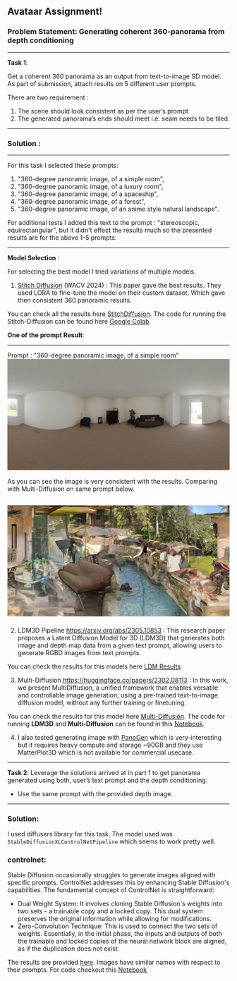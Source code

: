 ## Avataar Assignment! 
### Problem Statement: Generating coherent 360-panorama from depth conditioning
---
**Task 1**:

Get a coherent 360 panorama as an output from text-to-image SD model. As part of
submission, attach results on 5 different user prompts.

There are two requirement : 
1. The scene should look consistent as per the user’s prompt
2. The generated panorama’s ends should meet i.e. seam needs to be tiled.

--- 
### Solution : 
--- 
For this task I selected these prompts:
1.    "360-degree panoramic image, of a simple room",
2.    "360-degree panoramic image, of a luxury room",
3.    "360-degree panoramic image, of a spaceship",
4.    "360-degree panoramic image, of a forest",
5.    "360-degree panoramic image, of an anime style natural landscape".

For additional tests I added this text to the prompt : "stereoscopic, equirectangular", but it didn't effect the results much so the presented results are for the above 1-5 prompts.

--- 

**Model Selection** : 

For selecting the best model I tried variations of multiple models.

1. [Stitch Diffusion](https://littlewhitesea.github.io/stitchdiffusion.github.io/) (WACV 2024) : This paper gave the best results. They used LORA to fine-tune the model on their custom dataset. Which gave then consistent 360 panoramic results.

You can check all the results here [StitchDiffusion](https://github.com/charchit7/avatar_project/tree/main/Results). The code for running the Stitch-Diffusion can be found here [Google Colab](https://colab.research.google.com/drive/1QZHh9-3pjVtqlg2Oeqq_P11BZnH7cTpH?usp=sharing).

**One of the prompt Result**:

---
Prompt : "360-degree panoramic image, of a simple room"
![Image](https://github.com/charchit7/avatar_project/blob/main/Results/im_20240118103233_11.png_360-degree%20panoramic%20image%2C%20of%20a%20simple%20room.png)

As you can see the image is very consistent with the results. Comparing with Multi-Diffusion on same prompt below.

![MultiDiff](https://github.com/charchit7/avatar_project/blob/main/assets/MultiDiffusion/MultiDiffusion_360-degree_panoramic_image%2C_of_a_simple_room_image_1.png)
---

2. LDM3D Pipeline https://arxiv.org/abs/2305.10853 : This research paper proposes a Latent Diffusion Model for 3D (LDM3D) that generates both image and depth map data from a given text prompt, allowing users to generate RGBD images from text prompts. 

You can check the results for this models here [LDM Results](https://github.com/charchit7/avatar_project/tree/main/assets/LDM3D_pipeline)

3. Multi-Diffusion https://huggingface.co/papers/2302.08113 : In this work, we present MultiDiffusion, a unified framework that enables versatile and controllable image generation, using a pre-trained text-to-image diffusion model, without any further training or finetuning.

You can check the results for this model here [Multi-Diffusion](https://github.com/charchit7/avatar_project/tree/main/assets/MultiDiffusion). The code for running **LDM3D** and **Multi-Diffusion** can be found in this [Notebook](https://github.com/charchit7/avatar_project/blob/main/testing_pano_pipelines.ipynb).

4. I also tested generating image with [PanoGen](https://pano-gen.github.io/) which is very-interesting but it requires heavy compute and storage ~90GB and they use MatterPlot3D which is not available for commercial usecase.

--- 

**Task 2**:
Leverage the solutions arrived at in part 1 to get panorama generated using both,
user’s text prompt and the depth conditioning.

- Use the same prompt with the provided depth image.
---

### Solution:

I used diffusers library for this task. The model used was `StableDiffusionXLControlNetPipeline` which seems to work pretty well. 

### controlnet:
Stable Diffusion occasionally struggles to generate images aligned with specific prompts. ControlNet addresses this by enhancing Stable Diffusion's capabilities. The fundamental concept of ControlNet is straightforward:

- Dual Weight System: It involves cloning Stable Diffusion's weights into two sets - a trainable copy and a locked copy. This dual system preserves the original information while allowing for modifications.
- Zero-Convolution Technique: This is used to connect the two sets of weights. Essentially, in the initial phase, the inputs and outputs of both the trainable and locked copies of the neural network block are aligned, as if the duplication does not exist.


The results are provided [here](https://github.com/charchit7/avatar_project/tree/main/controlnet_results). Images have similar names with respect to their prompts. For code checkout this [Notebook](https://github.com/charchit7/avatar_project/blob/main/controlnet_av.ipynb)